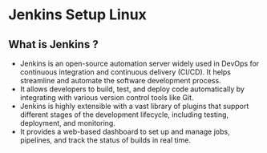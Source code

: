 # Jenkins Setup Linux

## What is Jenkins ?
<ul>
  <li>Jenkins is an open-source automation server widely used in DevOps for continuous integration and continuous delivery (CI/CD). It helps streamline and automate the software development process.</li>
  <li>It allows developers to build, test, and deploy code automatically by integrating with various version control tools like Git.</li>
  <li>Jenkins is highly extensible with a vast library of plugins that support different stages of the development lifecycle, including testing, deployment, and monitoring.</li>
  <li>It provides a web-based dashboard to set up and manage jobs, pipelines, and track the status of builds in real time.</li>
</ul>
